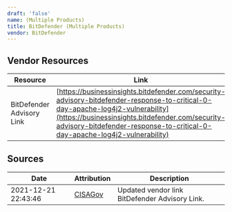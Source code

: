 ```yaml
---
draft: 'false'
name: (Multiple Products)
title: BitDefender (Multiple Products)
vendor: BitDefender
---
```


## Vendor Resources
| Resource | Link |
| --- | --- |
| BitDefender Advisory Link | [https://businessinsights.bitdefender.com/security-advisory-bitdefender-response-to-critical-0-day-apache-log4j2-vulnerability](https://businessinsights.bitdefender.com/security-advisory-bitdefender-response-to-critical-0-day-apache-log4j2-vulnerability) |



## Sources
| Date | Attribution | Description |
| --- | --- | --- |
| 2021-12-21 22:43:46 | [CISAGov](https://raw.githubusercontent.com/cisagov/log4j-affected-db/develop/README.md) | Updated vendor link BitDefender Advisory Link.  |
